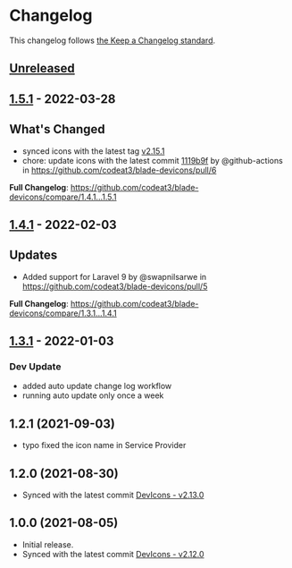# Changelog

This changelog follows [the Keep a Changelog standard](https://keepachangelog.com).

## [Unreleased](https://github.com/codeat3/blade-devicon/compare/1.5.1...HEAD)

## [1.5.1](https://github.com/codeat3/blade-devicon/compare/1.4.1...1.5.1) - 2022-03-28

## What's Changed

- synced icons with the latest tag [v2.15.1](https://github.com/devicons/devicon/releases/tag/v2.15.1)
- chore: update icons with the latest commit [1119b9f](https://github.com/devicons/devicon/commit/1119b9f84c0290e0f0b38982099a2bd027a48bf1) by @github-actions in https://github.com/codeat3/blade-devicons/pull/6

**Full Changelog**: https://github.com/codeat3/blade-devicons/compare/1.4.1...1.5.1

## [1.4.1](https://github.com/codeat3/blade-devicon/compare/1.3.1...1.4.1) - 2022-02-03

## Updates

- Added support for Laravel 9 by @swapnilsarwe in https://github.com/codeat3/blade-devicons/pull/5

**Full Changelog**: https://github.com/codeat3/blade-devicons/compare/1.3.1...1.4.1

## [1.3.1](https://github.com/codeat3/blade-devicon/compare/1.2.1...1.3.1) - 2022-01-03

### Dev Update

- added auto update change log workflow
- running auto update only once a week

## 1.2.1 (2021-09-03)

- typo fixed the icon name in Service Provider

## 1.2.0 (2021-08-30)

- Synced with the latest commit [DevIcons - v2.13.0](https://github.com/devicons/devicon/releases/tag/v2.13.0)

## 1.0.0 (2021-08-05)

- Initial release.
- Synced with the latest commit [DevIcons - v2.12.0](https://github.com/devicons/devicon/releases/tag/v2.12.0)
